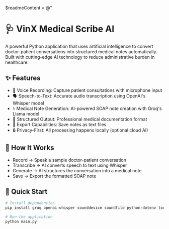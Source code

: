 $readmeContent = @"
# 🩺 VinX Medical Scribe AI

A powerful Python application that uses artificial intelligence to convert doctor-patient conversations into structured medical notes automatically. Built with cutting-edge AI technology to reduce administrative burden in healthcare.

## ✨ Features

- 🎤 Voice Recording: Capture patient consultations with microphone input
- 🗣️ Speech-to-Text: Accurate audio transcription using OpenAI's Whisper model
- ⚕️ Medical Note Generation: AI-powered SOAP note creation with Groq's Llama model
- 📝 Structured Output: Professional medical documentation format
- 💾 Export Capabilities: Save notes as text files
- 🔒 Privacy-First: All processing happens locally (optional cloud AI)


## 🚀 How It Works
- Record → Speak a sample doctor-patient conversation
- Transcribe → AI converts speech to text using Whisper
- Generate → AI structures the conversation into a medical note
- Save → Export the formatted SOAP note

## 🚀 Quick Start

```bash
# Install dependencies
pip install groq openai-whisper sounddevice soundfile python-dotenv torch torchaudio

# Run the application
python main.py